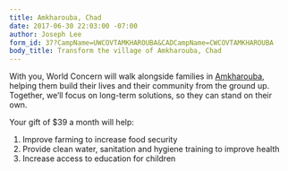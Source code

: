 ```yaml
---
title: Amkharouba, Chad
date: 2017-06-30 22:03:00 -07:00
author: Joseph Lee
form_id: 37?CampName=UWCOVTAMKHAROUBA&CADCampName=CWCOVTAMKHAROUBA
body_title: Transform the village of Amkharouba, Chad
---
```


With you, World Concern will walk alongside families in [Amkharouba](/onevillage/amkharouba), helping them build their lives and their community from the ground up. Together, we’ll focus on long-term solutions, so they can stand on their own.

Your gift of $39 a month will help:

1. Improve farming to increase food security
2. Provide clean water, sanitation and hygiene training to improve health
3. Increase access to education for children
